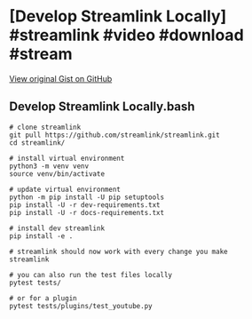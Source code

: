 # [Develop Streamlink Locally] #streamlink #video #download #stream

[View original Gist on GitHub](https://gist.github.com/Integralist/831298624d7171b155dd58b45341c576)

## Develop Streamlink Locally.bash

```shell
# clone streamlink
git pull https://github.com/streamlink/streamlink.git
cd streamlink/

# install virtual environment
python3 -m venv venv
source venv/bin/activate

# update virtual environment
python -m pip install -U pip setuptools
pip install -U -r dev-requirements.txt
pip install -U -r docs-requirements.txt

# install dev streamlink
pip install -e .

# streamlink should now work with every change you make
streamlink

# you can also run the test files locally
pytest tests/

# or for a plugin
pytest tests/plugins/test_youtube.py
```

